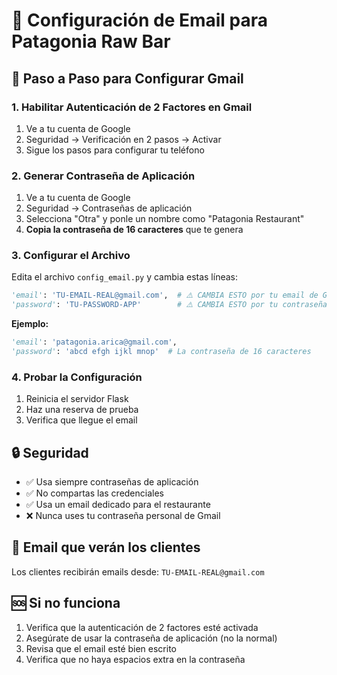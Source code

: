 # 🔧 Configuración de Email para Patagonia Raw Bar

## 📧 Paso a Paso para Configurar Gmail

### 1. Habilitar Autenticación de 2 Factores en Gmail
1. Ve a tu cuenta de Google
2. Seguridad → Verificación en 2 pasos → Activar
3. Sigue los pasos para configurar tu teléfono

### 2. Generar Contraseña de Aplicación
1. Ve a tu cuenta de Google
2. Seguridad → Contraseñas de aplicación
3. Selecciona "Otra" y ponle un nombre como "Patagonia Restaurant"
4. **Copia la contraseña de 16 caracteres** que te genera

### 3. Configurar el Archivo
Edita el archivo `config_email.py` y cambia estas líneas:

```python
'email': 'TU-EMAIL-REAL@gmail.com',  # ⚠️ CAMBIA ESTO por tu email de Gmail real
'password': 'TU-PASSWORD-APP'        # ⚠️ CAMBIA ESTO por tu contraseña de aplicación
```

**Ejemplo:**
```python
'email': 'patagonia.arica@gmail.com',
'password': 'abcd efgh ijkl mnop'  # La contraseña de 16 caracteres
```

### 4. Probar la Configuración
1. Reinicia el servidor Flask
2. Haz una reserva de prueba
3. Verifica que llegue el email

## 🔒 Seguridad
- ✅ Usa siempre contraseñas de aplicación
- ✅ No compartas las credenciales
- ✅ Usa un email dedicado para el restaurante
- ❌ Nunca uses tu contraseña personal de Gmail

## 📱 Email que verán los clientes
Los clientes recibirán emails desde: `TU-EMAIL-REAL@gmail.com`

## 🆘 Si no funciona
1. Verifica que la autenticación de 2 factores esté activada
2. Asegúrate de usar la contraseña de aplicación (no la normal)
3. Revisa que el email esté bien escrito
4. Verifica que no haya espacios extra en la contraseña 